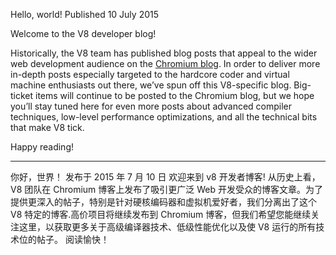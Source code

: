 Hello, world!
Published 10 July 2015

Welcome to the V8 developer blog!

Historically, the V8 team has published blog posts that appeal to the wider web development audience on the [Chromium blog](https://blog.chromium.org/). In order to deliver more in-depth posts especially targeted to the hardcore coder and virtual machine enthusiasts out there, we’ve spun off this V8-specific blog. Big-ticket items will continue to be posted to the Chromium blog, but we hope you’ll stay tuned here for even more posts about advanced compiler techniques, low-level performance optimizations, and all the technical bits that make V8 tick.

Happy reading!

---

你好，世界！
发布于 2015 年 7 月 10 日
欢迎来到 v8 开发者博客!
从历史上看，V8 团队在 Chromium 博客上发布了吸引更广泛 Web 开发受众的博客文章。为了提供更深入的帖子，特别是针对硬核编码器和虚拟机爱好者，我们分离出了这个 V8 特定的博客.高价项目将继续发布到 Chromium 博客，但我们希望您能继续关注这里，以获取更多关于高级编译器技术、低级性能优化以及使 V8 运行的所有技术位的帖子。
阅读愉快！
